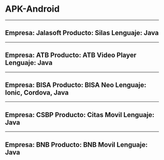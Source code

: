 # APK-Android

-----------------------------
Empresa: Jalasoft 
Producto: Silas 
Lenguaje: Java
-----------------------------
-----------------------------
Empresa:  ATB
Producto: ATB Video Player
Lenguaje: Java
-----------------------------
-----------------------------
Empresa:  BISA
Producto: BISA Neo
Lenguaje: Ionic, Cordova, Java
-----------------------------
-----------------------------
Empresa:  CSBP
Producto: Citas Movil
Lenguaje: Java
-----------------------------
-----------------------------
Empresa:  BNB
Producto: BNB Movil
Lenguaje: Java
-----------------------------
